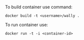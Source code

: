 To build container use command:
	
    docker build -t <username>/wally .

To run container use:

    docker run -t -i <container-id>

